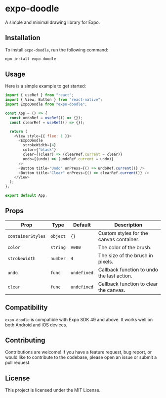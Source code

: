 # expo-doodle

A simple and minimal drawing library for Expo.

## Installation

To install `expo-doodle`, run the following command:

```bash
npm install expo-doodle
```

## Usage

Here is a simple example to get started:

```javascript
import { useRef } from "react";
import { View, Button } from "react-native";
import ExpoDoodle from "expo-doodle";

const App = () => {
  const undoRef = useRef(() => {});
  const clearRef = useRef(() => {});

  return (
    <View style={{ flex: 1 }}>
      <ExpoDoodle
        strokeWidth={4}
        color={"black"}
        clear={(clear) => (clearRef.current = clear)}
        undo={(undo) => (undoRef.current = undo)}
      />
      <Button title="Undo" onPress={() => undoRef.current()} />
      <Button title="Clear" onPress={() => clearRef.current()} />
    </View>
  );
};

export default App;
```

## Props

| Prop              | Type     | Default     | Description                                |
| ----------------- | -------- | ----------- | ------------------------------------------ |
| `containerStyles` | `object` | `{}`        | Custom styles for the canvas container.    |
| `color`           | `string` | `#000`      | The color of the brush.                    |
| `strokeWidth`     | `number` | `4`         | The size of the brush in pixels.           |
| `undo`            | `func`   | `undefined` | Callback function to undo the last action. |
| `clear`           | `func`   | `undefined` | Callback function to clear the canvas.     |

## Compatibility

`expo-doodle` is compatible with Expo SDK 49 and above. It works well on both Android and iOS devices.

## Contributing

Contributions are welcome! If you have a feature request, bug report, or would like to contribute to the codebase, please open an issue or submit a pull request.

## License

This project is licensed under the MIT License.
